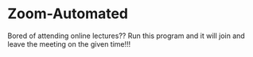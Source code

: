 # Zoom-Automated
Bored of attending online lectures?? Run this program and it will join and leave the meeting on the given time!!!
